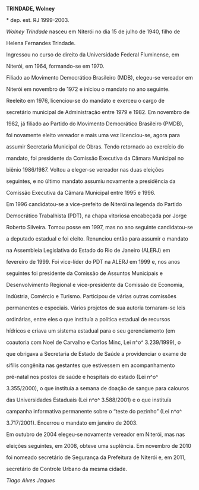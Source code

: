 **TRINDADE, Wolney**



\* dep. est. RJ 1999-2003.



*Wolney Trindade* nasceu em Niterói no dia 15 de julho de 1940, filho de

Helena Fernandes Trindade.



Ingressou no curso de direito da Universidade Federal Fluminense, em

Niterói, em 1964, formando-se em 1970.



Filiado ao Movimento Democrático Brasileiro (MDB), elegeu-se vereador em

Niterói em novembro de 1972 e iniciou o mandato no ano seguinte.

Reeleito em 1976, licenciou-se do mandato e exerceu o cargo de

secretário municipal de Administração entre 1979 e 1982. Em novembro de

1982, já filiado ao Partido do Movimento Democrático Brasileiro (PMDB),

foi novamente eleito vereador e mais uma vez licenciou-se, agora para

assumir Secretaria Municipal de Obras. Tendo retornado ao exercício do

mandato, foi presidente da Comissão Executiva da Câmara Municipal no

biênio 1986/1987. Voltou a eleger-se vereador nas duas eleições

seguintes, e no último mandato assumiu novamente a presidência da

Comissão Executiva da Câmara Municipal entre 1995 e 1996.



Em 1996 candidatou-se a vice-prefeito de Niterói na legenda do Partido

Democrático Trabalhista (PDT), na chapa vitoriosa encabeçada por Jorge

Roberto Silveira. Tomou posse em 1997, mas no ano seguinte candidatou-se

a deputado estadual e foi eleito. Renunciou então para assumir o mandato

na Assembleia Legislativa do Estado do Rio de Janeiro (ALERJ) em

fevereiro de 1999. Foi vice-líder do PDT na ALERJ em 1999 e, nos anos

seguintes foi presidente da Comissão de Assuntos Municipais e

Desenvolvimento Regional e vice-presidente da Comissão de Economia,

Indústria, Comércio e Turismo. Participou de várias outras comissões

permanentes e especiais. Vários projetos de sua autoria tornaram-se leis

ordinárias, entre eles o que instituía a política estadual de recursos

hídricos e criava um sistema estadual para o seu gerenciamento (em

coautoria com Noel de Carvalho e Carlos Minc, Lei n^o^ 3.239/1999), o

que obrigava a Secretaria de Estado de Saúde a providenciar o exame de

sífilis congênita nas gestantes que estivessem em acompanhamento

pré-natal nos postos de saúde e hospitais do estado (Lei n^o^

3.355/2000), o que instituía a semana de doação de sangue para calouros

das Universidades Estaduais (Lei n^o^ 3.588/2001) e o que instituía

campanha informativa permanente sobre o “teste do pezinho” (Lei n^o^

3.717/2001). Encerrou o mandato em janeiro de 2003.



Em outubro de 2004 elegeu-se novamente vereador em Niterói, mas nas

eleições seguintes, em 2008, obteve uma suplência. Em novembro de 2010

foi nomeado secretário de Segurança da Prefeitura de Niterói e, em 2011,

secretário de Controle Urbano da mesma cidade.



*Tiago Alves Jaques*



